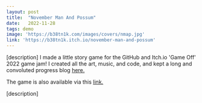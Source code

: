 ```yaml
---
layout: post
title:  "November Man And Possum"
date:   2022-11-28
tags: demo
image: 'https://b38tn1k.com/images/covers/nmap.jpg'
link: 'https://b38tn1k.itch.io/november-man-and-possum'
---
```

[description]
I made a little story game for the GitHub and Itch.io 'Game Off' 2022 game jam! I created all the art, music, and code, and kept a long and convoluted progress blog [here.](https://b38tn1k.com/code/fun/game/november/2022/11/01/novegamehack/#darkmode)

The game is also available via this [link.](https://b38tn1k.com/november/)

[description]
